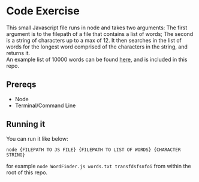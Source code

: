 # Code Exercise

This small Javascript file runs in node and takes two arguments: The first argument is to the filepath of a file that contains a list of  words; The second is a string of characters up to a max of 12. It then searches in the list of words for the longest word comprised of the characters in the string, and returns it.  
An example list of 10000 words can be found [here](https://goo.gl/aoEr9Q), and is included in this repo.

## Prereqs

- Node
- Terminal/Command Line

## Running it

You can run it like below:

`node {FILEPATH TO JS FILE} {FILEPATH TO LIST OF WORDS} {CHARACTER STRING}`

for example `node WordFinder.js words.txt transfdsfsnfoi` from within the root of this repo.